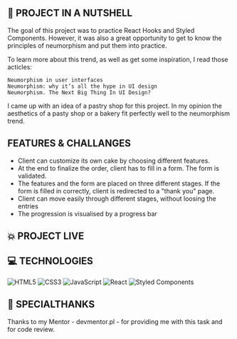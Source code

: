 ## :shell: PROJECT IN A NUTSHELL

The goal of this project was to practice React Hooks and Styled Components. However, it was also a great opportunity to get to know the principles of neumorphism and put them into practice.

To learn more about this trend, as well as get some inspiration, I read those acticles:

    Neumorphism in user interfaces
    Neumorphism: why it’s all the hype in UI design
    Neumorphism. The Next Big Thing In UI Design?

I came up with an idea of a pastry shop for this project. In my opinion the aesthetics of a pasty shop or a bakery fit perfectly well to the neumorphism trend.

##  FEATURES & CHALLANGES ###

* Client can customize its own cake by choosing different features.
* At the end to finalize the order, client has to fill in a form. The form is validated.
* The features and the form are placed on three different stages. If the form is filled in correctly, client is redirected to a "thank you" page.
* Client can move easily through different stages, without loosing the entries
* The progression is visualised by a progress bar

## :boom: PROJECT LIVE 

## 💻 TECHNOLOGIES

![HTML5](https://img.shields.io/badge/html5-%23E34F26.svg?style=for-the-badge&logo=html5&logoColor=white)
![CSS3](https://img.shields.io/badge/css3-%231572B6.svg?style=for-the-badge&logo=css3&logoColor=white)
![JavaScript](https://img.shields.io/badge/javascript-%23323330.svg?style=for-the-badge&logo=javascript&logoColor=%23F7DF1E)
![React](https://img.shields.io/badge/react-%2320232a.svg?style=for-the-badge&logo=react&logoColor=%2361DAFB)
![Styled Components](https://img.shields.io/badge/styled--components-DB7093?style=for-the-badge&logo=styled-components&logoColor=white)

## 🤝 SPECIALTHANKS
Thanks to my Mentor - devmentor.pl - for providing me with this task and for code review.
